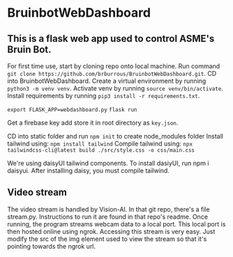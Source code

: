# BruinbotWebDashboard

## This is a flask web app used to control ASME's Bruin Bot. 

For first time use, start by cloning repo onto local machine. Run command `git clone https://github.com/brburrous/BruinbotWebDashboard.git`. 
CD into BruinbotWebDashboard. Create a virtual environment by running `python3 -m venv venv`. Activate venv by running `source venv/bin/activate`. Install requirements by running `pip3 install -r requirements.txt`. 

`export FLASK_APP=webdashboard.py`
`flask run`

Get a firebase key add store it in root directory as `key.json`. 

CD into static folder and run `npm init` to create node_modules folder
Install tailwind using: `npm install tailwind`
Compile tailwind using: `npx tailwindcss-cli@latest build ./src/style.css -o css/main.css`

We're using daisyUI tailwind components. To install dasiyUI, run npm i daisyui. After installing daisy, you must compile tailwind. 

## Video stream
The video stream is handled by Vision-AI. In that git repo, there's a file stream.py. Instructions to run it are found in that repo's readme. Once running, the program streams webcam data to a local port. This local port is then hosted online using ngrok. Accessing this stream is very easy. Just modify the src of the img element used to view the stream so that it's pointing towards the ngrok url. 



